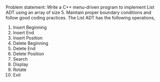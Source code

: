 Problem statement:
Write a C++ menu-driven program to implement List ADT using an array of size 5. Maintain proper boundary conditions and follow good coding practices. The List ADT has the
following operations,
1. Insert Beginning
2. Insert End
3. Insert Position
4. Delete Beginning
5. Delete End
6. Delete Position
7. Search
8. Display
9. Rotate
10. Exit
